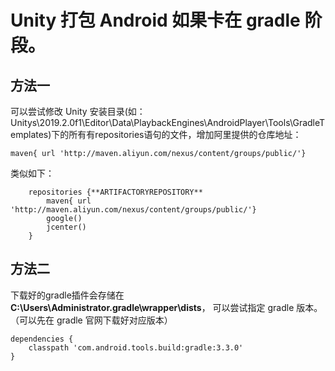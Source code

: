 # Unity 打包 Android 如果卡在 gradle 阶段。

## 方法一

可以尝试修改 Unity 安装目录(如：Unitys\2019.2.0f1\Editor\Data\PlaybackEngines\AndroidPlayer\Tools\GradleTemplates)下的所有有repositories语句的文件，增加阿里提供的仓库地址：

```
maven{ url 'http://maven.aliyun.com/nexus/content/groups/public/'}
```

类似如下：

```
    repositories {**ARTIFACTORYREPOSITORY**
        maven{ url 'http://maven.aliyun.com/nexus/content/groups/public/'}
        google()
        jcenter()
    }
```

## 方法二

下载好的gradle插件会存储在 **C:\Users\Administrator\.gradle\wrapper\dists**， 可以尝试指定 gradle 版本。（可以先在 gradle 官网下载好对应版本）

```
dependencies {
	classpath 'com.android.tools.build:gradle:3.3.0'
}
```

